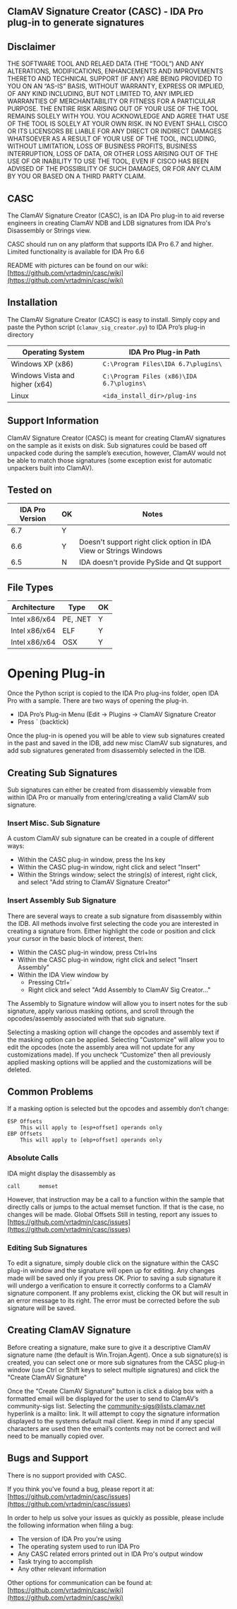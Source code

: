 ## ClamAV Signature Creator (CASC) - IDA Pro plug-in to generate signatures



## Disclaimer

THE SOFTWARE TOOL AND RELAED DATA (THE “TOOL”) AND ANY ALTERATIONS, MODIFICATIONS, ENHANCEMENTS AND IMPROVEMENTS THERETO AND TECHNICAL SUPPORT (IF ANY) ARE BEING PROVIDED TO YOU ON AN “AS-IS” BASIS, WITHOUT WARRANTY, EXPRESS OR IMPLIED, OF ANY KIND INCLUDING, BUT NOT LIMITED TO, ANY IMPLIED WARRANTIES OF MERCHANTABILITY OR FITNESS FOR A PARTICULAR PURPOSE. THE ENTIRE RISK ARISING OUT OF YOUR USE OF THE TOOL REMAINS SOLELY WITH YOU. YOU ACKNOWLEDGE AND AGREE THAT USE OF THE TOOL IS SOLELY AT YOUR OWN RISK. IN NO EVENT SHALL CISCO OR ITS LICENSORS BE LIABLE FOR ANY DIRECT OR INDIRECT DAMAGES WHATSOEVER AS A RESULT OF YOUR USE OF THE TOOL, INCLUDING, WITHOUT LIMITATION, LOSS OF BUSINESS PROFITS, BUSINESS INTERRUPTION, LOSS OF DATA, OR OTHER LOSS ARISING OUT OF THE USE OF OR INABILITY TO USE THE TOOL, EVEN IF CISCO HAS BEEN ADVISED OF THE POSSIBILITY OF SUCH DAMAGES, OR FOR ANY CLAIM BY YOU OR BASED ON A THIRD PARTY CLAIM.



## CASC
The ClamAV Signature Creator (CASC), is an IDA Pro plug-in to aid reverse 
engineers in creating ClamAV NDB and LDB signatures from IDA Pro's Disassembly 
or Strings view.

CASC should run on any platform that supports IDA Pro 6.7 and higher.
Limited functionality is available for IDA Pro 6.6

README with pictures can be found on our wiki:
    [https://github.com/vrtadmin/casc/wiki](https://github.com/vrtadmin/casc/wiki)

## Installation

The ClamAV Signature Creator (CASC) is easy to install. Simply copy and paste 
the Python script (`clamav_sig_creator.py`) to IDA Pro’s plug-in directory


| Operating System               | IDA Pro Plug-in Path                     |
| ------------------------------ | -----------------------------------------|
| Windows XP (x86)               | `C:\Program Files\IDA 6.7\plugins\`        |
| Windows Vista and higher (x64) | `C:\Program Files (x86)\IDA 6.7\plugins\`  |
| Linux                          | `<ida_install_dir>/plug-ins `              |

## Support Information

ClamAV Signature Creator (CASC) is meant for creating ClamAV signatures on the
sample as it exists on disk. Sub signatures could be based off unpacked code
during the sample’s execution, however, ClamAV would not be able to match those
signatures (some exception exist for automatic unpackers built into ClamAV).

Tested on
---------
| IDA Pro Version | OK | Notes                                              |
| ----- | --------------- | ---------------------------------------------------|
| 6.7 | Y            |                                                    |
| 6.6 | Y            | Doesn't support right click option in IDA View or Strings Windows |
| 6.5 | N            | IDA doesn't provide PySide and Qt support          |
 
File Types
----------
| Architecture  | Type      | OK |
| ----- | ------------- | --------- |
| Intel x86/x64 | PE, .NET  | Y |
| Intel x86/x64 | ELF       | Y |
| Intel x86/x64 | OSX       | Y |

Opening Plug-in
===============
Once the Python script is copied to the IDA Pro plug-ins folder, open IDA Pro 
with a sample. There are two ways of opening the plug-in.

 -  IDA Pro’s Plug-in Menu (Edit -> Plugins -> ClamAV Signature Creator
 -  Press \` (backtick)

Once the plug-in is opened you will be able to view sub signatures created in 
the past and saved in the IDB, add new misc ClamAV sub signatures, and add sub 
signatures generated from disassembly selected in the IDB.

## Creating Sub Signatures

Sub signatures can either be created from disassembly viewable from within IDA 
Pro or manually from entering/creating a valid ClamAV sub signature.

### Insert Misc. Sub Signature

A custom ClamAV sub signature can be created in a couple of different ways:
 -  Within the CASC plug-in window, press the Ins key
 -  Within the CASC plug-in window, right click and select "Insert"
 -  Within the Strings window; select the string(s) of interest, right click, 
    and select "Add string to ClamAV Signature Creator"

### Insert Assembly Sub Signature

There are several ways to create a sub signature from disassembly within the 
IDB. All methods involve first selecting the code you are interested in 
creating a signature from. Either highlight the code or position and click your 
cursor in the basic block of interest, then:

- Within the CASC plug-in window, press Ctrl+Ins
- Within the CASC plug-in window, right click and select "Insert Assembly"
 -  Within the IDA View window by
     *  Pressing Ctrl+\`
     *  Right click and select "Add Assembly to ClamAV Sig Creator…"

The Assembly to Signature window will allow you to insert notes for the sub 
signature, apply various masking options, and scroll through the 
opcodes/assembly associated with that sub signature.

Selecting a masking option will change the opcodes and assembly text if the 
masking option can be applied. Selecting "Customize" will allow you to edit the
opcodes (note the assembly area will not update for any customizations made). 
If you uncheck “Customize” then all previously applied masking options will be 
applied and the customizations will be deleted.

## Common Problems
If a masking option is selected but the opcodes and assembly don’t change:

	ESP Offsets
        This will apply to [esp+offset] operands only
	EBP Offsets
        This will apply to [ebp+offset] operands only

### Absolute Calls
IDA might display the disassembly as 
    
`call      memset`

However, that instruction may be a call to a function within the sample 
    that directly calls or jumps to the actual memset function. If that is the 
    case, no changes will be made.
Global Offsets
	Still in testing, report any issues to  
    [https://github.com/vrtadmin/casc/issues](https://github.com/vrtadmin/casc/issues)

### Editing Sub Signatures

To edit a signature, simply double click on the signature within the CASC 
plug-in window and the signature will open up for editing. Any changes made 
will be saved only if you press OK. Prior to saving a sub signature it will 
undergo a verification to ensure it correctly conforms to a ClamAV signature 
component. If any problems exist, clicking the OK but will result in an error 
message to its right. The error must be corrected before the sub signature will
be saved.

## Creating ClamAV Signature

Before creating a signature, make sure to give it a descriptive ClamAV 
signature name (the default is Win.Trojan.Agent). Once a sub signature(s) is 
created, you can select one or more sub signatures from the CASC plug-in window
(use Ctrl or Shift keys to select multiple signatures) and click the 
"Create ClamAV Signature"

Once the “Create ClamAV Signature” button is click a dialog box with a 
formatted email will be displayed for the user to send to ClamAV’s 
community-sigs list. Selecting the [community-sigs@lists.clamav.net](community-sigs@lists.clamav.net) hyperlink  is a mailto: link. It will attempt to copy the signature information displayed  to the systems default mail client. Keep in mind if any special characters are  used then the email’s contents may not be correct and will need to be manually  copied over.

## Bugs and Support

There is no support provided with CASC. 

If you think you've found a bug, please report it at:
[https://github.com/vrtadmin/casc/issues](https://github.com/vrtadmin/casc/issues)

In order to help us solve your issues as quickly as possible,
please include the following information when filing a bug:

 -  The version of IDA Pro you're using
 -  The operating system used to run IDA Pro
 -  Any CASC related errors printed out in IDA Pro's output window
 -  Task trying to accomplish
 -  Any other relevant information

Other options for communication can be found at:
    [https://github.com/vrtadmin/casc/wiki](https://github.com/vrtadmin/casc/wiki)
